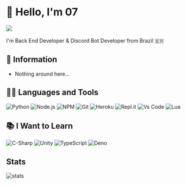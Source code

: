 # 👋 Hello, I'm 07
<a href="https://github.com/EWE07">
<img src="https://img.shields.io/badge/GitHub-100000?style=for-the-badge&logo=github&logoColor=white&color=black"/>
</a>
<br><br>
I'm Back End Developer & Discord Bot Developer from Brazil 🇧🇷

## 📑 Information

- Nothing around here... 

## 👨‍💻 Languages and Tools
![Python](https://img.shields.io/badge/Python-FFD43B?style=for-the-badge&logo=python&logoColor=blue)
![Node.js](https://img.shields.io/badge/Node.js-339933?style=for-the-badge&logo=nodedotjs&logoColor=white)
![NPM](https://img.shields.io/badge/npm-CB3837?style=for-the-badge&logo=npm&logoColor=white)
![Git](https://img.shields.io/badge/Git-F05032?style=for-the-badge&logo=git&logoColor=white)
![Heroku](https://img.shields.io/badge/Heroku-430098?style=for-the-badge&logo=heroku&logoColor=white)
![Repl.it](https://img.shields.io/badge/replit-667881?style=for-the-badge&logo=replit&logoColor=white)
![Vs Code](https://img.shields.io/badge/Visual_Studio_Code-0078D4?style=for-the-badge&logo=visual%20studio%20code&logoColor=white)
![Lua](https://img.shields.io/badge/Lua-2C2D72?style=for-the-badge&logo=lua&logoColor=white)

## 📚 I Want to Learn
![C-Sharp](https://img.shields.io/badge/C%23-239120?style=for-the-badge&logo=c-sharp&logoColor=white)
![Unity](https://img.shields.io/badge/Unity-100000?style=for-the-badge&logo=unity&logoColor=white&color=black)
![TypeScript](https://img.shields.io/badge/TypeScript-007ACC?style=for-the-badge&logo=typescript&logoColor=white)
![Deno](https://img.shields.io/badge/Deno-white?style=for-the-badge&logo=deno&logoColor=464647)

## Stats
![stats](https://github-readme-stats.vercel.app/api?username=EWE07&theme=dark&show_icons=true&count_private=true&include_all_commits=true)
